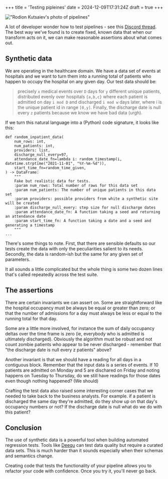+++
title = 'Testing pipleines'
date = 2024-12-09T17:31:24Z
draft = true
+++

!["Rodion Kutsaiev's photo of pipelines"](/img/blog/rodion-kutsaiev-pipeline.jpg)


A lot of developer wonder how to test pipelines - see this [Discord thread](https://discord.com/channels/566333122615181327/566333122615181333/1311277597468000337). The best way we've found is to create fixed, known data that when our transform acts on it, we can make reasonable assertions about what comes out.

## Synthetic data

We are operating in the healthcare domain. We have a data set of events at hospitals and we want to turn them into a running total of patients who happen to occupy the hospital on any given day. Our test data should be:
> precisely `x` medical events over `D` days for `y` different unique patients, distributed evenly over hospitals `{a,b,c}` where each patient is admitted on day `i mod D` and discharged `i mod w` days later, where i is the unique patient id in range `[0,y]`. 
Finally, the discharge date is null every `z` patients because we know we have bad data (urgh).

If we turn this natural language into a (Python) code signature, it looks like this: 

```
def random_inpatient_data(
    num_rows: int,
    num_patients: int,
    providers: list,
    discharge_null_every=97,
    attendance_date_fn=lambda i: random_timestamp(i, datetime.strptime("2021-11-01", "%Y-%m-%d")),
    start_time_fn=random_time_given,
) -> DataFrame:
    """
    Fake but realistic data for tests.
    :param num_rows: Total number of raws for this data set
    :param num_patients: The number of unique patients in this data set
    :param providers: possible providers from white a synthetic site will be created
    :param discharge_null_every: step size for null discharge dates
    :param attendance_date_fn: A function taking a seed and returning an attendance date
    :param start_time_fn: A function taking a date and a seed and generating a timestamp
    """
...
```

There's some things to note. First, that there are sensible defaults so our tests create the data with only the peculiarities salient to its needs. Secondly, the data is random-ish but the same for any given set of parameters. 

It all sounds a little complicated but the whole thing is some two dozen lines that's called repeatedly across the test suite.

## The assertions

There are certain invariants we can assert on. Some are straightforward like the hospital occupancy must be always be equal or greater than zero; or that the number of admissions for a day must always be less or equal to the running total for that day.

Some are a little more involved, for instance the sum of daily occupancy deltas over the time frame is zero (ie, everybody who is admitted is ultimately discharged). Obviously the algorithm must be robust and not count zombie patients who appear to be never discharged - remember that "the discharge date is null every z patients" above?

Another invariant is that we should have a reading for all days in a contiguous block. Remember that the input data is a series of events. If 10 patients are admitted on Monday and 5 are dischared on Friday and noting happens on Tuesday to Thursday, do we still have readings for those dates even though nothing happened? (We should)

Crafting the test data also raised some interesting corner cases that we needed to take back to the business analysts. For example. if a patient is discharged the same day they're admitted, do they show up on that day's occupancy numbers or not? If the discharge date is null what do we do with this patient? 

## Conclusion

The use of synthetic data is a powerful tool when building automated regression tests. Tools like [Deequ](https://github.com/awslabs/deequ) can test data quality but require a curated data sets. This is much harder than it sounds especially when their schemas and semantics change. 
 
Creating code that tests the functionality of your pipeline allows you to refactor your code with confidence. Once you try it, you'll never go back.
